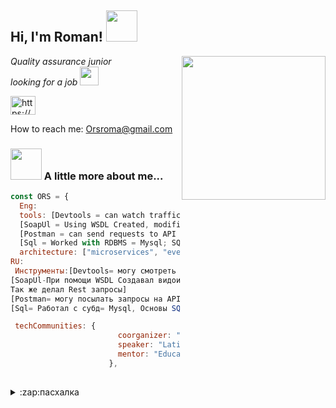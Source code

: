 <h2> Hi, I'm Roman! <img src="https://media.giphy.com/media/mGcNjsfWAjY5AEZNw6/giphy.gif" width="50"></h2>
<img align='right' src="https://media.giphy.com/media/pcKoCj9OlpdbMnwOc7/giphy.gif" width="230">
<p><em>Quality assurance junior </br>looking for a job <img src="https://media.giphy.com/media/WUlplcMpOCEmTGBtBW/giphy.gif" width="30">
</em></p> <a href="https://www.linkedin.com/in/orsroma/" target="blank"><img align="center" src="https://cdn.jsdelivr.net/npm/simple-icons@3.0.1/icons/linkedin.svg" alt="https://www.linkedin.com/in/orsroma/" height="30" width="40" /></a>

How to reach me: Orsroma@gmail.com

### <img src="https://media.giphy.com/media/VgCDAzcKvsR6OM0uWg/giphy.gif" width="50"> A little more about me...  

```javascript
const ORS = {
  Eng:
  tools: [Devtools = can watch traffic, check console for errors, emulate mobile]
  [SoapUl = Using WSDL Created, modified user parameters (checked the functionality of creating a user, and wrote test cases based on the response)I also did Rest requests]
  [Postman = can send requests to API "CRUD", Write simple tests for response statuses from Http]
  [Sql = Worked with RDBMS = Mysql; SQL Basics (Create, Delete, Drop, Insert Into, Select, From, Where, Join)]
  architecture: ["microservices", "event-driven", "design system pattern"],
RU:
 Инструменты:[Devtools= могу смотреть интерент трафик, проверка консоли на ошибки,эмитация мобильных устройстрв]
[SoapUl-При помощи WSDL Создавал видоимзенял параметры пользователей (проверял функционал создания ползователя, и писал тесткейсы на основании ответов)
Так же делал Rest запросы]
[Postman= могу посылать запросы на API "CRUD", Писать простые тесты на ответные статусы от Http]
[Sql= Работал с субд= Mysql, Основы SQL (Create, Delete, Drop, Insert Into, Select, From, Where, Join)]

 techCommunities: {
                        coorganizer: "AfroPython",
                        speaker: "Latinity",
                        mentor: "EducaTRANSforma"
                      },
 
```
<details>
<summary>:zap:пасхалка</summary>
   
   </details>
